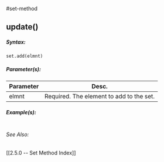 #set-method
## update()


##### Syntax:
`set.add(elmnt)`

##### Parameter(s):
| Parameter | Desc.                                    |
| --------- | ---------------------------------------- |
| elmnt     | Required. The element to add to the set. |


##### Example(s):
```python

```

###### See Also:
[[2.5.0 -- Set Method Index]]
[]()